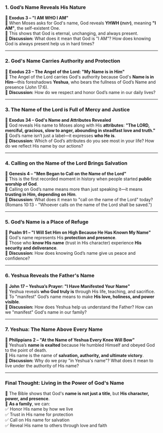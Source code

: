 
### **1. God’s Name Reveals His Nature**

📖 **Exodus 3 – "I AM WHO I AM"**  
🔹 When Moses asks for God's name, God reveals **YHWH (יהוה)**, meaning **"I AM"**, the self-existent One.  
🔹 This shows that God is eternal, unchanging, and always present.  
🔹 **Discussion:** What does it mean that God is "I AM"? How does knowing God is always present help us in hard times?

---

### **2. God's Name Carries Authority and Protection**

📖 **Exodus 23 – The Angel of the Lord: "My Name is in Him"**  
🔹 The Angel of the Lord carries God's authority because God's **Name is in Him**—this foreshadows **Yeshua**, who bears the fullness of God’s Name and presence (John 17:6).  
🔹 **Discussion:** How do we respect and honor God’s name in our daily lives?

---

### **3. The Name of the Lord is Full of Mercy and Justice**

📖 **Exodus 34 – God's Name and Attributes Revealed**  
🔹 God reveals His name to Moses along with His **attributes**: **"The LORD, merciful, gracious, slow to anger, abounding in steadfast love and truth."**  
🔹 God’s name isn’t just a label—it expresses **who He is**.  
🔹 **Discussion:** Which of God’s attributes do you see most in your life? How do we reflect His name by our actions?

---

### **4. Calling on the Name of the Lord Brings Salvation**

📖 **Genesis 4 – "Men Began to Call on the Name of the Lord"**  
🔹 This is the first recorded moment in history when people started **public worship of God**.  
🔹 Calling on God’s name means more than just speaking it—it means **trusting in Him, depending on Him**.  
🔹 **Discussion:** What does it mean to "call on the name of the Lord" today? (Romans 10:13 - "Whoever calls on the name of the Lord shall be saved.")

---

### **5. God’s Name is a Place of Refuge**

📖 **Psalm 91 – "I Will Set Him on High Because He Has Known My Name"**  
🔹 God's name represents His **protection and presence**.  
🔹 Those who **know His name** (trust in His character) experience **His security and deliverance**.  
🔹 **Discussion:** How does knowing God’s name give us peace and confidence?

---

### **6. Yeshua Reveals the Father's Name**

📖 **John 17 – Yeshua’s Prayer: "I Have Manifested Your Name"**  
🔹 Yeshua reveals **who God truly is** through His life, teaching, and sacrifice.  
🔹 To "manifest" God’s name means to make **His love, holiness, and power visible**.  
🔹 **Discussion:** How does Yeshua help us understand the Father? How can we "manifest" God's name in our family?

---

### **7. Yeshua: The Name Above Every Name**

📖 **Philippians 2 – "At the Name of Yeshua Every Knee Will Bow"**  
🔹 Yeshua’s **name is exalted** because He humbled Himself and obeyed God to the point of death.  
🔹 His name is the name of **salvation, authority, and ultimate victory**.  
🔹 **Discussion:** Why do we pray "in Yeshua's name"? What does it mean to live under the authority of His name?

---

### **Final Thought:** **Living in the Power of God's Name**

🔹 The Bible shows that God's **name is not just a title**, but **His character, power, and presence**.  
🔹 **As a family**, we can:  
✅ Honor His name by how we live  
✅ Trust in His name for protection  
✅ Call on His name for salvation  
✅ Reveal His name to others through love and faith
